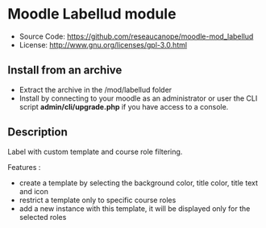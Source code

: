 # Moodle Labellud module
- Source Code: https://github.com/reseaucanope/moodle-mod_labellud
- License: http://www.gnu.org/licenses/gpl-3.0.html

## Install from an archive
- Extract the archive in the /mod/labellud folder
- Install by connecting to your moodle as an administrator or user the CLI script **admin/cli/upgrade.php** if you have access to a console.

## Description

Label with custom template and course role filtering.

Features :
- create a template by selecting the background color, title color, title text and icon 
- restrict a template only to specific course roles
- add a new instance with this template, it will be displayed only for the selected roles 


